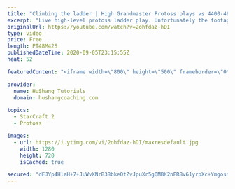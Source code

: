 ```yaml
---
title: "Climbing the ladder | High Grandmaster Protoss plays vs 4400-4800 players"
excerpt: "Live high-level protoss ladder play. Unfortunately the footage came out quite choppy at some points and I was considering just not posting today, but I will post it anyways in case a few of you want to watch still. I'm trying to figure out what the cause of the lag is and hopefully I can get some cleaner"
originalUrl: https://youtube.com/watch?v=2ohfdaz-hDI
type: video
price: Free
length: PT48M42S
publishedDateTime: 2020-09-05T23:15:55Z
heat: 52

featuredContent: "<iframe width=\"800\" height=\"500\" frameborder=\"0\" src=\"https://www.youtube.com/embed/2ohfdaz-hDI\" allow=\"accelerometer; autoplay; encrypted-media; gyroscope; picture-in-picture\" allowfullscreen></iframe>"

provider:
  name: HuShang Tutorials
  domain: hushangcoaching.com

topics:
  - StarCraft 2
  - Protoss

images:
  - url: https://i.ytimg.com/vi/2ohfdaz-hDI/maxresdefault.jpg
    width: 1280
    height: 720
    isCached: true

secured: "dEJYp4HlaH+7+JuWvXNrB38bkeOtZvJpuXr5gQMBK2nFR8v61yrpXc+YmgosmieDfMPe7XnxUi8PlbJBY3vDTI/OyIDQwHFXmqX6fEmZJSYu3dzZtZ6ZzEPQukn7/qN+Bvuu9RQ0J4PCna80ts7ssIrjbXkxJR8s+dVqkzkDayJJAES/0M25Baf9tiu9qlxqH801W5l8aSb/DGTNoMu5hvXy0y8Axd++BChdEfH6QJgYRbxxMWNYHv8uruu0oaJXEB3ofHGEZ5E6C+pHAtYp71Cd3xsBpZMiC6pRh4ZdFWj9gPQz7RqB1qFoumcUeaOgYlzJDVn2kaFTsZcAOl9irYgxtoTh5IGZpX4kMCiB686pFTWCU+yHV6aMwfq87/qshBfj5kZdqT2DC76aqZc+mbQkl8h2f/0QYCGQef+a6W8=;Zj3O8ooj5elbx1XkCUIjxw=="
---
```


